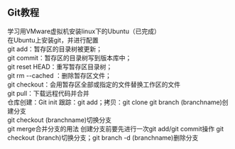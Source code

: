 ## Git教程
学习用VMware虚拟机安装linux下的Ubuntu（已完成）  
在Ubuntu上安装git，并进行配置  
git add：暂存区的目录树被更新；  
git commit：暂存区的目录树写到版本库中；  
git reset HEAD：重写暂存区目录树；  
git rm --cached <file>：删除暂存区文件；  
git checkout：会用暂存区全部或指定的文件替换工作区的文件  
git pull：下载远程代码并合并  
仓库创建：Git init 跟踪：git add；拷贝：git clone
git branch (branchname)创建分支  
git checkout (branchname)切换分支  
git merge合并分支的用法 
创建分支前要先进行一次git add/git commit操作
git checkout (branch)切换分支；git branch -d (branchname)删除分支
